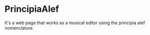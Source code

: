 # PrincipiaAlef
It's a web page that works as a musical editor using the principia alef nomenclature.
